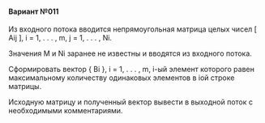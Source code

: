 #### Вариант №011
Из входного потока вводится непрямоугольная матрица целых чисел [ Aij ], i = 1, . . . , m, j = 1, . . . , Ni.


Значения M и Ni
 заранее не известны и вводятся из входного потока.

Сформировать вектор { Bi }, i = 1, . . . , m, i-ый элемент которого равен максимальному количеству одинаковых элементов в i­ой строке матрицы.

Исходную матрицу и полученный вектор вывести в выходной поток с необходимыми комментариями.
